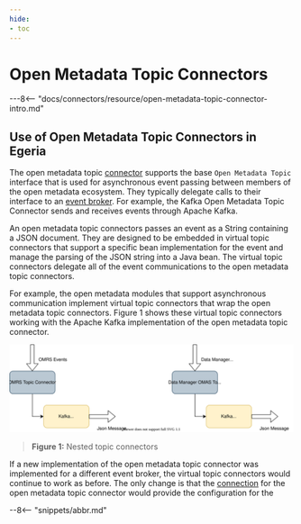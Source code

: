 ```yaml
---
hide:
- toc
---
```


<!-- SPDX-License-Identifier: CC-BY-4.0 -->
<!-- Copyright Contributors to the ODPi Egeria project 2020. -->
  
# Open Metadata Topic Connectors

---8<-- "docs/connectors/resource/open-metadata-topic-connector-intro.md"

## Use of Open Metadata Topic Connectors in Egeria

The open metadata topic [connector](/egeria-docs/concepts/connector) supports the base `Open Metadata Topic` interface that is used for asynchronous event passing between members of the open metadata ecosystem. They typically delegate calls to their interface to an [event broker](/egeria-docs/concepts/basic-concepts/#event-broker).  For example, the Kafka Open Metadata Topic Connector sends and receives events through Apache Kafka.

An open metadata topic connectors passes an event as a String containing a JSON document. They are designed to be embedded in virtual topic connectors that support a specific bean implementation for the event and manage the parsing of the JSON string into a Java bean.  The virtual topic connectors delegate all of the event communications to the open metadata topic connectors.

For example, the open metadata modules that support asynchronous communication implement virtual topic connectors that wrap the open metadata topic connectors. Figure 1 shows these virtual topic connectors working with the Apache Kafka implementation of the open metadata topic connector.

![Figure 1](nested-topic-connectors.svg)
> **Figure 1:** Nested topic connectors

If a new implementation of the open metadata topic connector was implemented for a different event broker, the virtual topic connectors would continue to work as before.  The only change is that the [connection](/egeria-docs/concepts/connection) for the open metadata topic connector would provide the configuration for the 


--8<-- "snippets/abbr.md"
